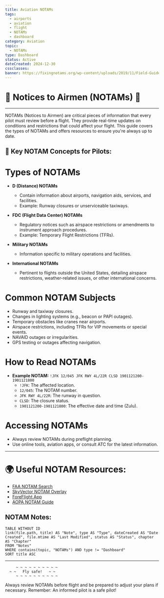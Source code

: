 ```yaml
---
title: Aviation NOTAMs
tags:
  - airports
  - aviation
  - flight
  - NOTAMs
  - dashboard
category: Aviation
topic:
  - NOTAMs
type: Dashboard
status: Active
dateCreated: 2024-12-30
cssclasses: 
banner: https://fixingnotams.org/wp-content/uploads/2019/11/Field-Guide.png
---
```


# 📝 Notices to Airmen (NOTAMs) 📢
___

NOTAMs (Notices to Airmen) are critical pieces of information that every pilot must review before a flight. They provide real-time updates on conditions and restrictions that could affect your flight. This guide covers the types of NOTAMs and offers resources to ensure you're always up to date.

## 🛬 Key NOTAM Concepts for Pilots:

# Types of NOTAMs
- **D (Distance) NOTAMs**
	- Contain information about airports, navigation aids, services, and facilities.
	- Example: Runway closures or unserviceable taxiways.

- **FDC (Flight Data Center) NOTAMs**
	- Regulatory notices such as airspace restrictions or amendments to instrument approach procedures.
	- Example: Temporary Flight Restrictions (TFRs).

- **Military NOTAMs**
	- Information specific to military operations and facilities.

- **International NOTAMs**
	- Pertinent to flights outside the United States, detailing airspace restrictions, weather-related issues, or other international concerns.

# Common NOTAM Subjects
- Runway and taxiway closures.
- Changes in lighting systems (e.g., beacon or PAPI outages).
- Temporary obstacles like cranes near airports.
- Airspace restrictions, including TFRs for VIP movements or special events.
- NAVAID outages or irregularities.
- GPS testing or outages affecting navigation.

# How to Read NOTAMs
- **Example NOTAM:**
	`!JFK 12/045 JFK RWY 4L/22R CLSD 1901121200-1901121800`
	- `!JFK`: The affected location.
	- `12/045`: The NOTAM number.
	- `JFK RWY 4L/22R`: The runway in question.
	- `CLSD`: The closure status.
	- `1901121200-1901121800`: The effective date and time (Zulu).

# Accessing NOTAMs
- Always review NOTAMs during preflight planning.
- Use online tools, aviation apps, or consult ATC for the latest information.

---

# 🌍 Useful NOTAM Resources:
- [FAA NOTAM Search](https://notams.aim.faa.gov/notamSearch/)
- [SkyVector NOTAM Overlay](https://skyvector.com/)
- [ForeFlight App](https://foreflight.com/)
- [AOPA NOTAM Guide](https://www.aopa.org/)

## NOTAM Notes:
```dataview  
TABLE WITHOUT ID
link(file.path, title) AS "Note", type AS "Type", dateCreated AS "Date Created", file.mtime AS "Last Modified", status AS "Status", chapter AS "Chapter"
FROM "Notes"
WHERE contains(topic, "NOTAMs") AND type != "Dashboard"
SORT title ASC
````

---

```plaintext
     ~ ~ ~ ~ ~ ~ ~ ~ ~ ~
  ~ ~   Fly safe!   ~ ~
     ~ ~ ~ ~ ~ ~ ~ ~ ~ ~
```

Always review NOTAMs before flight and be prepared to adjust your plans if necessary. Remember: An informed pilot is a safe pilot!